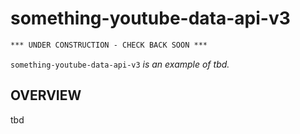 # something-youtube-data-api-v3

```txt
*** UNDER CONSTRUCTION - CHECK BACK SOON ***
```

`something-youtube-data-api-v3` _is an example of
tbd._

## OVERVIEW

tbd
